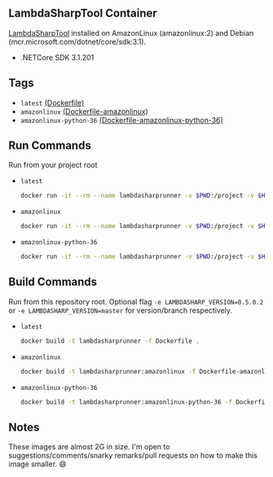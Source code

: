 LambdaSharpTool Container
-------------------------

[LambdaSharpTool](https://github.com/LambdaSharp/LambdaSharpTool) installed on AmazonLinux (amazonlinux:2) and Debian (mcr.microsoft.com/dotnet/core/sdk:3.1).

* .NETCore SDK 3.1.201

Tags
----

* `latest` [(Dockerfile)](https://github.com/smyleeface/LambdaSharpRunner/blob/master/Dockerfile)
* `amazonlinux` [(Dockerfile-amazonlinux)](https://github.com/smyleeface/LambdaSharpRunner/blob/master/Dockerfile-amazonlinux)
* `amazonlinux-python-36` [(Dockerfile-amazonlinux-python-36)](https://github.com/smyleeface/LambdaSharpRunner/blob/master/Dockerfile-amazonlinux-python-36)

Run Commands
------------

Run from your project root

* `latest`

    ```bash
    docker run -it --rm --name lambdasharprunner -v $PWD:/project -v $HOME/.aws:/root/.aws lambdasharprunner:latest lash deploy
    ```

* `amazonlinux`

    ```bash
    docker run -it --rm --name lambdasharprunner -v $PWD:/project -v $HOME/.aws:/root/.aws smyleeface/lambdasharprunner:amazonlinux lash deploy
    ```

* `amazonlinux-python-36`

    ```bash
    docker run -it --rm --name lambdasharprunner -v $PWD:/project -v $HOME/.aws:/root/.aws smyleeface/lambdasharprunner:amazonlinux-python-36 lash deploy
    ```
    
Build Commands
------------

Run from this repository root. Optional flag `-e LAMBDASHARP_VERSION=0.5.0.2` or `-e LAMBDASHARP_VERSION=master` for version/branch respectively.

* `latest`

    ```bash
    docker build -t lambdasharprunner -f Dockerfile .
    ```

* `amazonlinux`

    ```bash
    docker build -t lambdasharprunner:amazonlinux -f Dockerfile-amazonlinux .
    ```

* `amazonlinux-python-36`

    ```bash
    docker build -t lambdasharprunner:amazonlinux-python-36 -f Dockerfile-amazonlinux-python-36 .
    ```

Notes
-----

These images are almost 2G in size. I'm open to suggestions/comments/snarky remarks/pull requests on how to make this image smaller. :smile:
